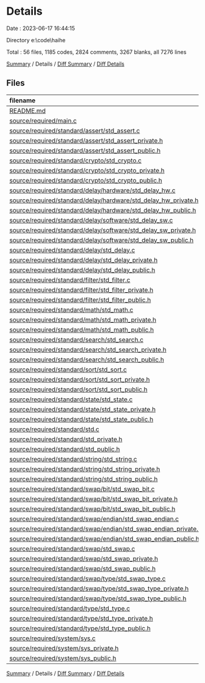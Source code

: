# Details

Date : 2023-06-17 16:44:15

Directory e:\\code\\haihe

Total : 56 files,  1185 codes, 2824 comments, 3267 blanks, all 7276 lines

[Summary](results.md) / Details / [Diff Summary](diff.md) / [Diff Details](diff-details.md)

## Files
| filename | language | code | comment | blank | total |
| :--- | :--- | ---: | ---: | ---: | ---: |
| [README.md](/README.md) | Markdown | 1 | 0 | 0 | 1 |
| [source/required/main.c](/source/required/main.c) | C | 5 | 24 | 3 | 32 |
| [source/required/standard/assert/std_assert.c](/source/required/standard/assert/std_assert.c) | C | 53 | 52 | 8 | 113 |
| [source/required/standard/assert/std_assert_private.h](/source/required/standard/assert/std_assert_private.h) | C | 5 | 48 | 83 | 136 |
| [source/required/standard/assert/std_assert_public.h](/source/required/standard/assert/std_assert_public.h) | C | 9 | 80 | 85 | 174 |
| [source/required/standard/crypto/std_crypto.c](/source/required/standard/crypto/std_crypto.c) | C | 2 | 19 | 2 | 23 |
| [source/required/standard/crypto/std_crypto_private.h](/source/required/standard/crypto/std_crypto_private.h) | C | 3 | 48 | 84 | 135 |
| [source/required/standard/crypto/std_crypto_public.h](/source/required/standard/crypto/std_crypto_public.h) | C | 3 | 47 | 81 | 131 |
| [source/required/standard/delay/hardware/std_delay_hw.c](/source/required/standard/delay/hardware/std_delay_hw.c) | C | 129 | 123 | 38 | 290 |
| [source/required/standard/delay/hardware/std_delay_hw_private.h](/source/required/standard/delay/hardware/std_delay_hw_private.h) | C++ | 11 | 48 | 82 | 141 |
| [source/required/standard/delay/hardware/std_delay_hw_public.h](/source/required/standard/delay/hardware/std_delay_hw_public.h) | C | 28 | 151 | 104 | 283 |
| [source/required/standard/delay/software/std_delay_sw.c](/source/required/standard/delay/software/std_delay_sw.c) | C | 2 | 19 | 2 | 23 |
| [source/required/standard/delay/software/std_delay_sw_private.h](/source/required/standard/delay/software/std_delay_sw_private.h) | C++ | 4 | 48 | 83 | 135 |
| [source/required/standard/delay/software/std_delay_sw_public.h](/source/required/standard/delay/software/std_delay_sw_public.h) | C++ | 3 | 47 | 81 | 131 |
| [source/required/standard/delay/std_delay.c](/source/required/standard/delay/std_delay.c) | C | 2 | 19 | 2 | 23 |
| [source/required/standard/delay/std_delay_private.h](/source/required/standard/delay/std_delay_private.h) | C | 3 | 48 | 84 | 135 |
| [source/required/standard/delay/std_delay_public.h](/source/required/standard/delay/std_delay_public.h) | C | 5 | 47 | 79 | 131 |
| [source/required/standard/filter/std_filter.c](/source/required/standard/filter/std_filter.c) | C | 2 | 19 | 2 | 23 |
| [source/required/standard/filter/std_filter_private.h](/source/required/standard/filter/std_filter_private.h) | C | 3 | 48 | 84 | 135 |
| [source/required/standard/filter/std_filter_public.h](/source/required/standard/filter/std_filter_public.h) | C | 3 | 47 | 81 | 131 |
| [source/required/standard/math/std_math.c](/source/required/standard/math/std_math.c) | C | 143 | 59 | 17 | 219 |
| [source/required/standard/math/std_math_private.h](/source/required/standard/math/std_math_private.h) | C++ | 6 | 48 | 83 | 137 |
| [source/required/standard/math/std_math_public.h](/source/required/standard/math/std_math_public.h) | C | 14 | 87 | 83 | 184 |
| [source/required/standard/search/std_search.c](/source/required/standard/search/std_search.c) | C | 2 | 19 | 2 | 23 |
| [source/required/standard/search/std_search_private.h](/source/required/standard/search/std_search_private.h) | C | 3 | 48 | 84 | 135 |
| [source/required/standard/search/std_search_public.h](/source/required/standard/search/std_search_public.h) | C++ | 3 | 47 | 81 | 131 |
| [source/required/standard/sort/std_sort.c](/source/required/standard/sort/std_sort.c) | C | 2 | 19 | 2 | 23 |
| [source/required/standard/sort/std_sort_private.h](/source/required/standard/sort/std_sort_private.h) | C | 3 | 48 | 84 | 135 |
| [source/required/standard/sort/std_sort_public.h](/source/required/standard/sort/std_sort_public.h) | C++ | 3 | 47 | 81 | 131 |
| [source/required/standard/state/std_state.c](/source/required/standard/state/std_state.c) | C | 2 | 19 | 2 | 23 |
| [source/required/standard/state/std_state_private.h](/source/required/standard/state/std_state_private.h) | C++ | 3 | 48 | 84 | 135 |
| [source/required/standard/state/std_state_public.h](/source/required/standard/state/std_state_public.h) | C | 8 | 47 | 80 | 135 |
| [source/required/standard/std.c](/source/required/standard/std.c) | C | 2 | 19 | 2 | 23 |
| [source/required/standard/std_private.h](/source/required/standard/std_private.h) | C | 3 | 48 | 84 | 135 |
| [source/required/standard/std_public.h](/source/required/standard/std_public.h) | C | 14 | 47 | 80 | 141 |
| [source/required/standard/string/std_string.c](/source/required/standard/string/std_string.c) | C | 2 | 19 | 2 | 23 |
| [source/required/standard/string/std_string_private.h](/source/required/standard/string/std_string_private.h) | C++ | 3 | 48 | 84 | 135 |
| [source/required/standard/string/std_string_public.h](/source/required/standard/string/std_string_public.h) | C | 4 | 47 | 80 | 131 |
| [source/required/standard/swap/bit/std_swap_bit.c](/source/required/standard/swap/bit/std_swap_bit.c) | C | 29 | 51 | 14 | 94 |
| [source/required/standard/swap/bit/std_swap_bit_private.h](/source/required/standard/swap/bit/std_swap_bit_private.h) | C | 6 | 48 | 83 | 137 |
| [source/required/standard/swap/bit/std_swap_bit_public.h](/source/required/standard/swap/bit/std_swap_bit_public.h) | C | 10 | 79 | 81 | 170 |
| [source/required/standard/swap/endian/std_swap_endian.c](/source/required/standard/swap/endian/std_swap_endian.c) | C | 112 | 67 | 36 | 215 |
| [source/required/standard/swap/endian/std_swap_endian_private.h](/source/required/standard/swap/endian/std_swap_endian_private.h) | C | 45 | 48 | 84 | 177 |
| [source/required/standard/swap/endian/std_swap_endian_public.h](/source/required/standard/swap/endian/std_swap_endian_public.h) | C | 9 | 89 | 85 | 183 |
| [source/required/standard/swap/std_swap.c](/source/required/standard/swap/std_swap.c) | C | 2 | 19 | 2 | 23 |
| [source/required/standard/swap/std_swap_private.h](/source/required/standard/swap/std_swap_private.h) | C++ | 3 | 48 | 84 | 135 |
| [source/required/standard/swap/std_swap_public.h](/source/required/standard/swap/std_swap_public.h) | C | 6 | 47 | 80 | 133 |
| [source/required/standard/swap/type/std_swap_type.c](/source/required/standard/swap/type/std_swap_type.c) | C | 399 | 139 | 134 | 672 |
| [source/required/standard/swap/type/std_swap_type_private.h](/source/required/standard/swap/type/std_swap_type_private.h) | C++ | 6 | 48 | 83 | 137 |
| [source/required/standard/swap/type/std_swap_type_public.h](/source/required/standard/swap/type/std_swap_type_public.h) | C | 27 | 167 | 91 | 285 |
| [source/required/standard/type/std_type.c](/source/required/standard/type/std_type.c) | C | 2 | 19 | 2 | 23 |
| [source/required/standard/type/std_type_private.h](/source/required/standard/type/std_type_private.h) | C++ | 3 | 48 | 84 | 135 |
| [source/required/standard/type/std_type_public.h](/source/required/standard/type/std_type_public.h) | C | 21 | 47 | 75 | 143 |
| [source/required/system/sys.c](/source/required/system/sys.c) | C | 2 | 19 | 2 | 23 |
| [source/required/system/sys_private.h](/source/required/system/sys_private.h) | C | 3 | 48 | 84 | 135 |
| [source/required/system/sys_public.h](/source/required/system/sys_public.h) | C | 4 | 47 | 80 | 131 |

[Summary](results.md) / Details / [Diff Summary](diff.md) / [Diff Details](diff-details.md)